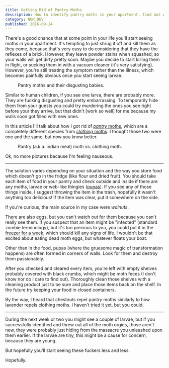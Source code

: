 ```yaml
---
title: Getting Rid of Pantry Moths
description: How to identify pantry moths in your apartment, find out what's causing them, and get rid of them.
category: NON_DEV
published: 2016-09-14
---
```


There's a good chance that at some point in your life you'll start seeing moths in your apartment. It's tempting to just shrug it off and kill them as they come, because that's very easy to do considering that they have the reflexes of a brick. However, they leave powder stains when squashed, so your walls will get dirty pretty soon. Maybe you decide to start killing them in flight, or sucking them in with a vacuum cleaner (it's very satisfying). However, you're still treating the symptom rather than the illness, which becomes painfully obvious once you start seeing larvae.

<figure>
  <img data-cloudinary-id="1_Z4PTpe9ri0jrwimeWXdyyQ_2x_sqbpqn">
  <figcaption>
    Pantry moths and their disgusting babies.
  </figcaption>
</figure>

Similar to human children, if you see one larva, there are probably more. They are fucking disgusting and pretty embarrassing. To temporarily hide them from your guests you could try murdering the ones you see right before your they arrive, but that didn't [work so well] for me because my walls soon got filled with new ones.

In this article I'll talk about how I got rid of [_pantry_ moths][pantry-moths], which are a completely different species from [_clothing_ moths][clothing-moths]. I thought those two were one and the same, but now you know better.

<figure>
  <img data-cloudinary-id="1_qe1dpcqInwX_Tkq6rd0_6A_2x_y1guj0">
  <figcaption>
    Pantry (a.k.a. indian meal) moth vs. clothing moth.
  </figcaption>
</figure>

Ok, no more pictures because I'm feeling nauseous.

---

The solution varies depending on your situation and the way you store food which doesn't go in the fridge (like flour and dried fruit). You should take each item of food in your pantry and check outside and inside if there are any moths, larvae or web-like thingies ([pupas][pupa]). If you see any of those things inside, I suggest throwing the item in the trash, hopefully it wasn't anything too delicious! If the item was clear, put it somewhere on the side.

If you're curious, the main source in my case were _walnuts_.

There are also eggs, but you can't watch out for them because you can't really see them. If you suspect that an item might be "infected" (standard zombie terminology), but it's too precious to you, you could put it in the [freezer for a week][safe-bee-pantry-moths], which should kill any signs of life. I wouldn't be that excited about eating dead moth eggs, but whatever floats your boat.

Other than in the food, pupas (where the gruesome magic of transformation happens) are often formed in corners of walls. Look for them and destroy them passionately.

After you checked and cleared every item, you're left with empty shelves probably covered with black crumbs, which might be moth feces (I don't know nor do I care to find out). Thoroughly clean those shelves with a cleaning product just to be sure and place those items back on the shelf. In the future try keeping your food in closed containers.

By the way, I heard that chestnuts repel pantry moths similarly to how lavender repels clothing moths. I haven't tried it yet, but you could.

---

During the next week or two you might see a couple of larvae, but if you successfully identified and threw out all of the moth orgies, those aren't new, they were probably just hiding from the massacre you unleashed upon them earlier. If the larvae are tiny, this might be a cause for concern, because they are young.

But hopefully you'll start seeing these fuckers less and less.

Hopefully.

[pantry-moths]: https://en.wikipedia.org/wiki/Indian_mealmoth
[clothing-moths]: https://en.wikipedia.org/wiki/Tineola_bisselliella
[pupa]: https://en.wikipedia.org/wiki/Pupa
[safe-bee-pantry-moths]: http://www.safebee.com/home/got-pantry-moths-get-rid-infestation-naturally
